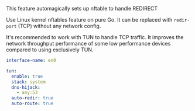 This feature automagically sets up nftable to handle REDIRECT

Use Linux kernel nftables feature on pure Go. It can be replaced with `redir-port` (TCP) without any network config.

It's recommended to work with TUN to handle TCP traffic. It improves the network throughput performance of some low performance devices compared to using exclusively TUN.

```yaml
interface-name: en0

tun:
  enable: true
  stack: system
  dns-hijack:
    - any:53
  auto-redir: true
  auto-route: true
```

